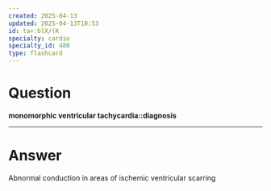 ```yaml
---
created: 2025-04-13
updated: 2025-04-13T10:53
id: ta+:blX/(K
specialty: cardio
specialty_id: 480
type: flashcard
---
```


# Question
**monomorphic ventricular tachycardia::diagnosis**

---

# Answer
Abnormal conduction in areas of ischemic ventricular scarring